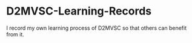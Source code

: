 # D2MVSC-Learning-Records
I record my own learning process of D2MVSC so that others can benefit from it.
